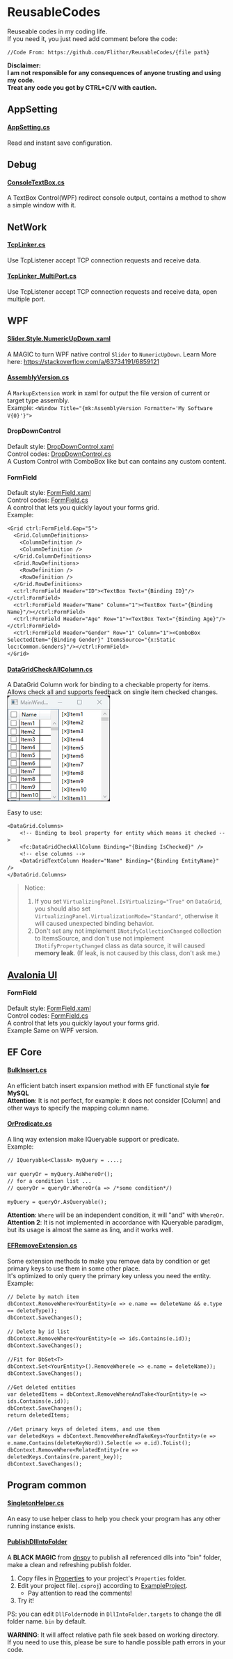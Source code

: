 # ReusableCodes
Reuseable codes in my coding life.  
If you need it, you just need add comment before the code:
```
//Code From: https://github.com/Flithor/ReusableCodes/{file path}
```

**Disclaimer:  
I am not responsible for any consequences of anyone trusting and using my code.  
Treat any code you got by CTRL+C/V with caution.**

## AppSetting
#### [AppSetting.cs](https://github.com/Flithor/ReusableCodes/blob/main/AppSetting/AppSettings.cs)
Read and instant save configuration.

## Debug
#### [ConsoleTextBox.cs](https://github.com/Flithor/ReusableCodes/blob/main/Debug/ConsoleTextBox.cs)
A TextBox Control(WPF) redirect console output, contains a method to show a simple window with it.

## NetWork
#### [TcpLinker.cs](https://github.com/Flithor/ReusableCodes/blob/main/Network/TcpLinker.cs)
Use TcpListener accept TCP connection requests and receive data.
#### [TcpLinker_MultiPort.cs](https://github.com/Flithor/ReusableCodes/blob/main/Network/TcpLinker_MultiPort.cs)
Use TcpListener accept TCP connection requests and receive data, open multiple port.

## WPF
#### [Slider.Style.NumericUpDown.xaml](https://github.com/Flithor/ReusableCodes/blob/main/WPF/Slider.Style.NumericUpDown.xaml)
A MAGIC to turn WPF native control `Slider` to `NumericUpDown`.
Learn More here: https://stackoverflow.com/a/63734191/6859121

#### [AssemblyVersion.cs](https://github.com/Flithor/ReusableCodes/blob/main/WPF/AssemblyVersion.cs)
A `MarkupExtension` work in xaml for output the file version of current or target type assembly.  
Example: `<Window Title="{mk:AssemblyVersion Formatter='My Software V{0}'}">`

#### DropDownControl
Default style: [DropDownControl.xaml](https://github.com/Flithor/ReusableCodes/blob/main/WPF/DropDownControl.xaml)  
Control codes: [DropDownControl.cs](https://github.com/Flithor/ReusableCodes/blob/main/WPF/DropDownControl.cs)  
A Custom Control with ComboBox like but can contains any custom content.

#### FormField
Default style: [FormField.xaml](https://github.com/Flithor/ReusableCodes/blob/main/WPF/FormField.xaml)  
Control codes: [FormField.cs](https://github.com/Flithor/ReusableCodes/blob/main/WPF/FormField.cs)  
A control that lets you quickly layout your forms grid.  
Example:
```
<Grid ctrl:FormField.Gap="5">
  <Grid.ColumnDefinitions>
    <ColumnDefinition />
    <ColumnDefinition />
  </Grid.ColumnDefinitions>
  <Grid.RowDefinitions>
    <RowDefinition />
    <RowDefinition />
  </Grid.RowDefinitions>
  <ctrl:FormField Header="ID"><TextBox Text="{Binding ID}"/></ctrl:FormField>
  <ctrl:FormField Header="Name" Column="1"><TextBox Text="{Binding Name}"/></ctrl:FormField>
  <ctrl:FormField Header="Age" Row="1"><TextBox Text="{Binding Age}"/></ctrl:FormField>
  <ctrl:FormField Header="Gender" Row="1" Column="1"><ComboBox SelectedItem="{Binding Gender}" ItemsSource="{x:Static loc:Common.Genders}"/></ctrl:FormField>
</Grid>
```

#### [DataGridCheckAllColumn.cs](https://github.com/Flithor/ReusableCodes/blob/main/WPF/DataGridCheckAllColumn.cs)
A DataGrid Column work for binding to a checkable property for items.
Allows check all and supports feedback on single item checked changes.  
![Preview](https://github.com/Flithor/ReusableCodes/blob/e1f49e2bcf884e6d8487a24a368a9d44eaebcf08/assets/DataGridCheckAllColumn_Preview.gif)


Easy to use:
```
<DataGrid.Columns>
    <!-- Binding to bool property for entity which means it checked -->
    <fc:DataGridCheckAllColumn Binding="{Binding IsChecked}" />
    <!-- else columns -->
    <DataGridTextColumn Header="Name" Binding="{Binding EntityName}" />
</DataGrid.Columns>
```
> Notice:  
> 1. If you set `VirtualizingPanel.IsVirtualizing="True"` on `DataGrid`, you should also set `VirtualizingPanel.VirtualizationMode="Standard"`, otherwise it will caused unexpected binding behavior.
> 2. Don't set any not implement `INotifyCollectionChanged` collection to ItemsSource, and don't use not implement `INotifyPropertyChanged` class as data source, it will caused **memory leak**.
 (If leak, is not caused by this class, don't ask me.)

## [Avalonia UI](https://github.com/AvaloniaUI/Avalonia)
#### FormField
Default style: [FormField.xaml](https://github.com/Flithor/ReusableCodes/blob/main/AvaloniaUI/FormField.axaml)  
Control codes: [FormField.cs](https://github.com/Flithor/ReusableCodes/blob/main/AvaloniaUI/FormField.axaml.cs)  
A control that lets you quickly layout your forms grid.  
Example Same on WPF version.

## EF Core
#### [BulkInsert.cs](https://github.com/Flithor/ReusableCodes/blob/main/EFCore/BulkInsert.cs)
An efficient batch insert expansion method with EF functional style **for MySQL**  
**Attention**: It is not perfect, for example: it does not consider \[Column] and other ways to specify the mapping column name.

#### [OrPredicate.cs](https://github.com/Flithor/ReusableCodes/blob/main/EFCore/OrPredicate.cs)
A linq way extension make IQueryable<T> support or predicate.  
Example:
```
// IQueryable<ClassA> myQuery = ....;
  
var queryOr = myQuery.AsWhereOr();
// for a condition list ...
// queryOr = queryOr.WhereOr(a => /*some condition*/)

myQuery = queryOr.AsQueryable();
```
**Attention**: `Where` will be an independent condition, it will "and" with `WhereOr`.  
**Attention 2**: It is not implemented in accordance with IQueryable paradigm, but its usage is almost the same as linq, and it works well.

#### [EFRemoveExtension.cs](https://github.com/Flithor/ReusableCodes/blob/main/EFCore/EFRemoveExtension.cs)
Some extension methods to make you remove data by condition or get primary keys to use them in some other place.  
It's optimized to only query the primary key unless you need the entity.  
Example:
```
// Delete by match item
dbContext.RemoveWhere<YourEntity>(e => e.name == deleteName && e.type == deleteType));
dbContext.SaveChanges();

// Delete by id list
dbContext.RemoveWhere<YourEntity>(e => ids.Contains(e.id));
dbContext.SaveChanges();

//Fit for DbSet<T>
dbContext.Set<YourEntity>().RemoveWhere(e => e.name = deleteName));
dbContext.SaveChanges();

//Get deleted entities
var deletedItems = dbContext.RemoveWhereAndTake<YourEntity>(e => ids.Contains(e.id));
dbContext.SaveChanges();
return deletedItems;

//Get primary keys of deleted items, and use them
var deletedKeys = dbContext.RemoveWhereAndTakeKeys<YourEntity>(e => e.name.Contains(deleteKeyWord)).Select(e => e.id).ToList();
dbContext.RemoveWhere<RelatedEntity>(re => deletedKeys.Contains(re.parent_key));
dbContext.SaveChanges();
```

## Program common
#### [SingletonHelper.cs](https://github.com/Flithor/ReusableCodes/blob/main/Program/SingletonHelper.cs)
An easy to use helper class to help you check your program has any other running instance exists.

#### [PublishDllIntoFolder](https://github.com/Flithor/ReusableCodes/blob/main/Program/PublishDllIntoFolder)
A **BLACK MAGIC** from [dnspy](https://github.com/dnSpy/dnSpy) to publish all referenced dlls into "bin" folder, make a clean and refreshing publish folder.
1. Copy files in [Properties](https://github.com/Flithor/ReusableCodes/tree/main/Program/PublishDllIntoFolder/Properties) to your project's `Properties` folder.
2. Edit your project file(`.csproj`) according to [ExampleProject](https://github.com/Flithor/ReusableCodes/blob/main/Program/PublishDllIntoFolder/ExampleProject.csproj).
   - Pay attention to read the comments!
3. Try it!

PS: you can edit `DllFolder`node in `DllIntoFolder.targets` to change the dll folder name. `bin` by default.

**WARNING**:
It will affect relative path file seek based on working directory.  
If you need to use this, please be sure to handle possible path errors in your code.
